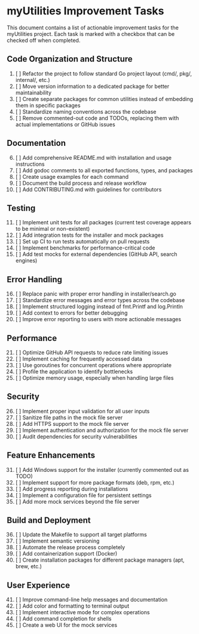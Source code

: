 # myUtilities Improvement Tasks

This document contains a list of actionable improvement tasks for the myUtilities project. Each task is marked with a checkbox that can be checked off when completed.

## Code Organization and Structure

1. [ ] Refactor the project to follow standard Go project layout (cmd/, pkg/, internal/, etc.)
2. [ ] Move version information to a dedicated package for better maintainability
3. [ ] Create separate packages for common utilities instead of embedding them in specific packages
4. [ ] Standardize naming conventions across the codebase
5. [ ] Remove commented-out code and TODOs, replacing them with actual implementations or GitHub issues

## Documentation

6. [ ] Add comprehensive README.md with installation and usage instructions
7. [ ] Add godoc comments to all exported functions, types, and packages
8. [ ] Create usage examples for each command
9. [ ] Document the build process and release workflow
10. [ ] Add CONTRIBUTING.md with guidelines for contributors

## Testing

11. [ ] Implement unit tests for all packages (current test coverage appears to be minimal or non-existent)
12. [ ] Add integration tests for the installer and mock packages
13. [ ] Set up CI to run tests automatically on pull requests
14. [ ] Implement benchmarks for performance-critical code
15. [ ] Add test mocks for external dependencies (GitHub API, search engines)

## Error Handling

16. [ ] Replace panic with proper error handling in installer/search.go
17. [ ] Standardize error messages and error types across the codebase
18. [ ] Implement structured logging instead of fmt.Printf and log.Println
19. [ ] Add context to errors for better debugging
20. [ ] Improve error reporting to users with more actionable messages

## Performance

21. [ ] Optimize GitHub API requests to reduce rate limiting issues
22. [ ] Implement caching for frequently accessed data
23. [ ] Use goroutines for concurrent operations where appropriate
24. [ ] Profile the application to identify bottlenecks
25. [ ] Optimize memory usage, especially when handling large files

## Security

26. [ ] Implement proper input validation for all user inputs
27. [ ] Sanitize file paths in the mock file server
28. [ ] Add HTTPS support to the mock file server
29. [ ] Implement authentication and authorization for the mock file server
30. [ ] Audit dependencies for security vulnerabilities

## Feature Enhancements

31. [ ] Add Windows support for the installer (currently commented out as TODO)
32. [ ] Implement support for more package formats (deb, rpm, etc.)
33. [ ] Add progress reporting during installations
34. [ ] Implement a configuration file for persistent settings
35. [ ] Add more mock services beyond the file server

## Build and Deployment

36. [ ] Update the Makefile to support all target platforms
37. [ ] Implement semantic versioning
38. [ ] Automate the release process completely
39. [ ] Add containerization support (Docker)
40. [ ] Create installation packages for different package managers (apt, brew, etc.)

## User Experience

41. [ ] Improve command-line help messages and documentation
42. [ ] Add color and formatting to terminal output
43. [ ] Implement interactive mode for complex operations
44. [ ] Add command completion for shells
45. [ ] Create a web UI for the mock services